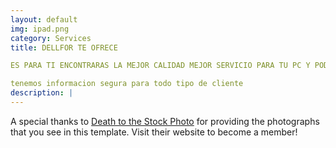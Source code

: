 ```yaml
---
layout: default
img: ipad.png
category: Services
title: DELLFOR TE OFRECE 

ES PARA TI ENCONTRARAS LA MEJOR CALIDAD MEJOR SERVICIO PARA TU PC Y PODEMOS RESOLVER CUALQUIER PROBLEMA QUE TENGAS CON TU PC NOSOTROS SOMOS SEGUROS EN TODO MOMENTO TENEMOS LA MEJOR INFORMACION INFORMATICA Y CALIDAD ELECTRONICA Nuestros técnicos Son calificados con los años suficientes en experiencia, reparamos y hacemos mantenimiento de todo tipo y marcas de aparatos

tenemos informacion segura para todo tipo de cliente
description: |
---
```

  A special thanks to [Death to the Stock Photo](http://join.deathtothestockphoto.com/) for providing the photographs that you see in this template.  Visit their website to become a member!
